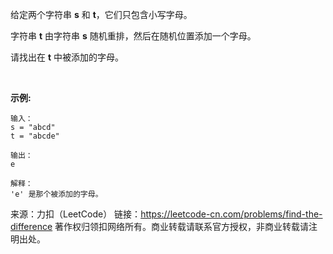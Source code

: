 给定两个字符串 **s** 和 **t**，它们只包含小写字母。

字符串 **t** 由字符串 **s** 随机重排，然后在随机位置添加一个字母。

请找出在 **t** 中被添加的字母。

 

**示例:**
```
输入：
s = "abcd"
t = "abcde"

输出：
e

解释：
'e' 是那个被添加的字母。
```
来源：力扣（LeetCode）
链接：https://leetcode-cn.com/problems/find-the-difference
著作权归领扣网络所有。商业转载请联系官方授权，非商业转载请注明出处。
